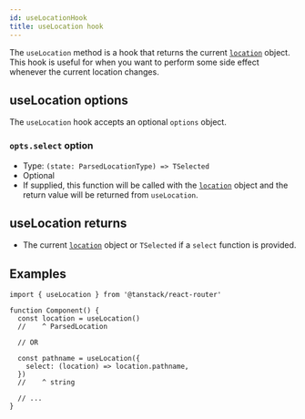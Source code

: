```yaml
---
id: useLocationHook
title: useLocation hook
---
```


The `useLocation` method is a hook that returns the current [`location`](../ParsedLocationType) object. This hook is useful for when you want to perform some side effect whenever the current location changes.

## useLocation options

The `useLocation` hook accepts an optional `options` object.

### `opts.select` option

- Type: `(state: ParsedLocationType) => TSelected`
- Optional
- If supplied, this function will be called with the [`location`](../ParsedLocationType) object and the return value will be returned from `useLocation`.

## useLocation returns

- The current [`location`](../ParsedLocationType) object or `TSelected` if a `select` function is provided.

## Examples

```tsx
import { useLocation } from '@tanstack/react-router'

function Component() {
  const location = useLocation()
  //    ^ ParsedLocation

  // OR

  const pathname = useLocation({
    select: (location) => location.pathname,
  })
  //    ^ string

  // ...
}
```
